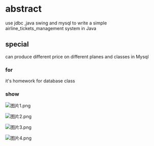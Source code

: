 # abstract #

use jdbc ,java swing and mysql to write a simple airline_tickets_management system in Java

## special ##

can produce different price on different planes and classes in Mysql

### for ###

it's homework for database  class

### show ###

![图片1.png](https://bitbucket.org/repo/kLaAXa/images/1748061224-%E5%9B%BE%E7%89%871.png)

![图片2.png](https://bitbucket.org/repo/kLaAXa/images/3155491963-%E5%9B%BE%E7%89%872.png)

![图片3.png](https://bitbucket.org/repo/kLaAXa/images/3451422762-%E5%9B%BE%E7%89%873.png)

![图片4.png](https://bitbucket.org/repo/kLaAXa/images/2815090248-%E5%9B%BE%E7%89%874.png)